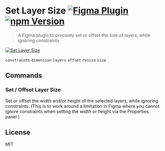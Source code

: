 # Set Layer Size [![Figma Plugin](https://img.shields.io/badge/figma-Set%20Layer%20Size-1BC47D.svg)](https://figma.com/community/plugin/817982008781589678/Set-Layer-Size) [![npm Version](https://img.shields.io/npm/v/figma-set-layer-size.svg)](https://www.npmjs.com/package/figma-set-layer-size)

> A Figma plugin to precisely set or offset the size of layers, while ignoring constraints

[![Set Layer Size](https://raw.githubusercontent.com/yuanqing/figma-plugins/master/packages/figma-set-layer-size/media/cover.png)](https://figma.com/community/plugin/817982008781589678/Set-Layer-Size)

`constraints` `dimension` `layers` `offset` `resize` `size`

## Commands

### Set / Offset Layer Size

Set or offset the width and/or height of the selected layers, while ignoring constraints. (This is to work around a limitation in Figma where you cannot ignore constraints when setting the width or height via the Properties panel.)

## License

MIT
